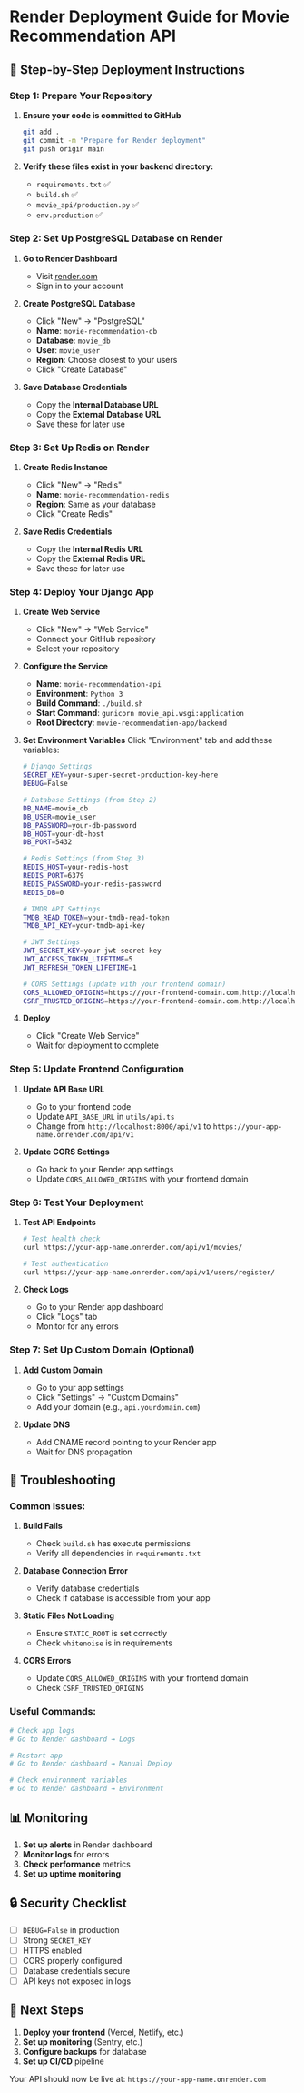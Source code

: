# Render Deployment Guide for Movie Recommendation API

## 🚀 Step-by-Step Deployment Instructions

### **Step 1: Prepare Your Repository**

1. **Ensure your code is committed to GitHub**
   ```bash
   git add .
   git commit -m "Prepare for Render deployment"
   git push origin main
   ```

2. **Verify these files exist in your backend directory:**
   - `requirements.txt` ✅
   - `build.sh` ✅
   - `movie_api/production.py` ✅
   - `env.production` ✅

### **Step 2: Set Up PostgreSQL Database on Render**

1. **Go to Render Dashboard**
   - Visit [render.com](https://render.com)
   - Sign in to your account

2. **Create PostgreSQL Database**
   - Click "New" → "PostgreSQL"
   - **Name**: `movie-recommendation-db`
   - **Database**: `movie_db`
   - **User**: `movie_user`
   - **Region**: Choose closest to your users
   - Click "Create Database"

3. **Save Database Credentials**
   - Copy the **Internal Database URL**
   - Copy the **External Database URL**
   - Save these for later use

### **Step 3: Set Up Redis on Render**

1. **Create Redis Instance**
   - Click "New" → "Redis"
   - **Name**: `movie-recommendation-redis`
   - **Region**: Same as your database
   - Click "Create Redis"

2. **Save Redis Credentials**
   - Copy the **Internal Redis URL**
   - Copy the **External Redis URL**
   - Save these for later use

### **Step 4: Deploy Your Django App**

1. **Create Web Service**
   - Click "New" → "Web Service"
   - Connect your GitHub repository
   - Select your repository

2. **Configure the Service**
   - **Name**: `movie-recommendation-api`
   - **Environment**: `Python 3`
   - **Build Command**: `./build.sh`
   - **Start Command**: `gunicorn movie_api.wsgi:application`
   - **Root Directory**: `movie-recommendation-app/backend`

3. **Set Environment Variables**
   Click "Environment" tab and add these variables:

   ```bash
   # Django Settings
   SECRET_KEY=your-super-secret-production-key-here
   DEBUG=False
   
   # Database Settings (from Step 2)
   DB_NAME=movie_db
   DB_USER=movie_user
   DB_PASSWORD=your-db-password
   DB_HOST=your-db-host
   DB_PORT=5432
   
   # Redis Settings (from Step 3)
   REDIS_HOST=your-redis-host
   REDIS_PORT=6379
   REDIS_PASSWORD=your-redis-password
   REDIS_DB=0
   
   # TMDB API Settings
   TMDB_READ_TOKEN=your-tmdb-read-token
   TMDB_API_KEY=your-tmdb-api-key
   
   # JWT Settings
   JWT_SECRET_KEY=your-jwt-secret-key
   JWT_ACCESS_TOKEN_LIFETIME=5
   JWT_REFRESH_TOKEN_LIFETIME=1
   
   # CORS Settings (update with your frontend domain)
   CORS_ALLOWED_ORIGINS=https://your-frontend-domain.com,http://localhost:3000
   CSRF_TRUSTED_ORIGINS=https://your-frontend-domain.com,http://localhost:3000
   ```

4. **Deploy**
   - Click "Create Web Service"
   - Wait for deployment to complete

### **Step 5: Update Frontend Configuration**

1. **Update API Base URL**
   - Go to your frontend code
   - Update `API_BASE_URL` in `utils/api.ts`
   - Change from `http://localhost:8000/api/v1` to `https://your-app-name.onrender.com/api/v1`

2. **Update CORS Settings**
   - Go back to your Render app settings
   - Update `CORS_ALLOWED_ORIGINS` with your frontend domain

### **Step 6: Test Your Deployment**

1. **Test API Endpoints**
   ```bash
   # Test health check
   curl https://your-app-name.onrender.com/api/v1/movies/
   
   # Test authentication
   curl https://your-app-name.onrender.com/api/v1/users/register/
   ```

2. **Check Logs**
   - Go to your Render app dashboard
   - Click "Logs" tab
   - Monitor for any errors

### **Step 7: Set Up Custom Domain (Optional)**

1. **Add Custom Domain**
   - Go to your app settings
   - Click "Settings" → "Custom Domains"
   - Add your domain (e.g., `api.yourdomain.com`)

2. **Update DNS**
   - Add CNAME record pointing to your Render app
   - Wait for DNS propagation

## 🔧 Troubleshooting

### **Common Issues:**

1. **Build Fails**
   - Check `build.sh` has execute permissions
   - Verify all dependencies in `requirements.txt`

2. **Database Connection Error**
   - Verify database credentials
   - Check if database is accessible from your app

3. **Static Files Not Loading**
   - Ensure `STATIC_ROOT` is set correctly
   - Check `whitenoise` is in requirements

4. **CORS Errors**
   - Update `CORS_ALLOWED_ORIGINS` with your frontend domain
   - Check `CSRF_TRUSTED_ORIGINS`

### **Useful Commands:**

```bash
# Check app logs
# Go to Render dashboard → Logs

# Restart app
# Go to Render dashboard → Manual Deploy

# Check environment variables
# Go to Render dashboard → Environment
```

## 📊 Monitoring

1. **Set up alerts** in Render dashboard
2. **Monitor logs** for errors
3. **Check performance** metrics
4. **Set up uptime monitoring**

## 🔒 Security Checklist

- [ ] `DEBUG=False` in production
- [ ] Strong `SECRET_KEY`
- [ ] HTTPS enabled
- [ ] CORS properly configured
- [ ] Database credentials secure
- [ ] API keys not exposed in logs

## 🎯 Next Steps

1. **Deploy your frontend** (Vercel, Netlify, etc.)
2. **Set up monitoring** (Sentry, etc.)
3. **Configure backups** for database
4. **Set up CI/CD** pipeline

Your API should now be live at: `https://your-app-name.onrender.com` 